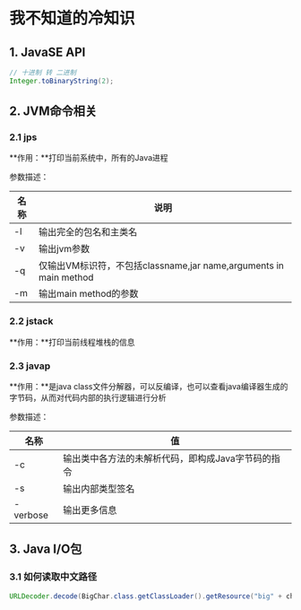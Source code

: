 # 我不知道的冷知识

## 1. JavaSE API

```java
// 十进制 转 二进制
Integer.toBinaryString(2);
```

## 2. JVM命令相关

### 2.1 jps

**作用：**打印当前系统中，所有的Java进程

参数描述：

| 名称 | 说明                                                         |
| ---- | ------------------------------------------------------------ |
| -l   | 输出完全的包名和主类名                                       |
| -v   | 输出jvm参数                                                  |
| -q   | 仅输出VM标识符，不包括classname,jar name,arguments in main method |
| -m   | 输出main method的参数                                        |

### 2.2 jstack

**作用：**打印当前线程堆栈的信息

### 2.3 javap

**作用：**是java class文件分解器，可以反编译，也可以查看java编译器生成的字节码，从而对代码内部的执行逻辑进行分析

参数描述：

| 名称     | 值                                                 |
| -------- | -------------------------------------------------- |
| -c       | 输出类中各方法的未解析代码，即构成Java字节码的指令 |
| -s       | 输出内部类型签名                                   |
| -verbose | 输出更多信息                                       |

## 3. Java I/O包

### 3.1 如何读取中文路径

```java
URLDecoder.decode(BigChar.class.getClassLoader().getResource("big" + charName + ".txt").getPath()
```

